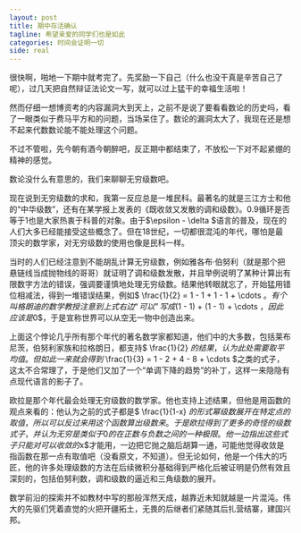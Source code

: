 ```yaml
---
layout: post
title: 期中存活确认
tagline: 希望亲爱的同学们也是如此
categories: 时间会证明一切
side: real
---
```


很快啊，啪地一下期中就考完了。先奖励一下自己（什么也没干真是辛苦自己了呢），过几天把自然辩证法论文一写，就可以过上猛干的幸福生活啦！

然而仔细一想博资考的内容漏洞大到天上，之前不是说了要看看数论的历史吗，看了一眼类似于费马平方和的问题，当场呆住了。数论的漏洞太大了，我现在还是想不起来代数数论能不能处理这个问题。

不过不管啦，先今朝有酒今朝醉吧，反正期中都结束了，不放松一下对不起紧绷的精神的感觉。

数论没什么有意思的，我们来聊聊无穷级数吧。

现在说到无穷级数的求和，我第一反应总是一堆民科。最著名的就是三江方士和他的“中华级数”，还有在某学报上发表的《既收敛又发散的调和级数》。0.9循环是否等于1也是大家热衷于科普的对象。由于$\epsilon - \delta $语言的普及，现在的人们大多已经能接受这些概念了。但在18世纪，一切都很混沌的年代，哪怕是最顶尖的数学家，对无穷级数的使用也像是民科一样。

当时的人们已经注意到不能胡乱计算无穷级数，例如雅各布·伯努利（就是那个把悬链线当成抛物线的哥哥）就证明了调和级数发散，并且举例说明了某种计算出有限数字方法的错误，强调要谨慎地处理无穷级数。结果他转眼就忘了，开始猛用错位相减法，得到一堆错误结果，例如$ \frac{1}{2} = 1 - 1 + 1 - 1 + \cdots $。有个叫格朗迪的数学教授注意到上式右边“可以”写成$(1 - 1) + (1 - 1) + \cdots $，因此应该是$0$，于是宣称世界可以从空无一物中创造出来。

上面这个悖论几乎所有那个年代的著名数学家都知道，他们中的大多数，包括莱布尼茨，伯努利家族和拉格朗日，都支持$ \frac{1}{2} $的结果，认为此处需要取平均值。但如此一来就会得到$ \frac{1}{3} = 1 - 2 + 4 - 8 + \cdots $之类的式子，这太不合常理了，于是他们又加了一个“单调下降的趋势”的补丁，这样一来隐隐有点现代语言的影子了。

欧拉是那个年代最会处理无穷级数的数学家。他也支持上述结果，但他是用函数的观点来看的：他认为之前的式子都是$ \frac{1}{1-x} $的形式幂级数展开在特定点的取值，所以可以反过来用这个函数算出级数来。于是欧拉得到了更多的奇怪的级数式子，并认为无穷是类似于$0$的在正数与负数之间的一种极限。他一边指出这些式子只能对可以收敛的$x$才能用，一边把它抛之脑后胡算一通，可能他觉得收敛是指函数在那一点有取值吧（没看原文，不知道）。但无论如何，他是一个伟大的巧匠，他的许多处理级数的方法在后续微积分基础得到严格化后被证明是仍然有效且深刻的，包括伯努利数，调和级数的逼近和三角级数的展开。

数学前沿的探索并不如教材中写的那般浑然天成，越靠近未知就越是一片混沌。伟大的先驱们凭着直觉的火把开疆拓土，无畏的后继者们紧随其后扎营结寨，建国兴邦。